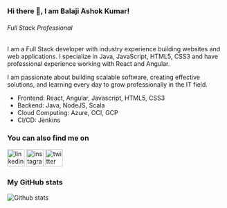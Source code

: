 ### Hi there 👋, I am Balaji Ashok Kumar!
###### *Full Stack Professional*

I am a Full Stack developer with industry experience building websites and web applications. I specialize in Java, JavaScript, HTML5, CSS3 and have professional experience working with React and Angular.

I am passionate about building scalable software, creating effective solutions, and learning every day to grow professionally in the IT field.

* Frontend: React, Angular, Javascript, HTML5, CSS3
* Backend: Java, NodeJS, Scala
* Cloud Computing: Azure, OCI, GCP
* CI/CD: Jenkins 


### You can also find me on
[<img src='https://cdn.jsdelivr.net/npm/simple-icons@3.0.1/icons/linkedin.svg' alt='linkedin' height='40'>](https://www.linkedin.com/in/balaji-ashok-kumar-72a30613/)  [<img src='https://cdn.jsdelivr.net/npm/simple-icons@3.0.1/icons/instagram.svg' alt='instagram' height='40'>](https://www.instagram.com/dynamicbalaji/)  [<img src='https://cdn.jsdelivr.net/npm/simple-icons@3.0.1/icons/twitter.svg' alt='twitter' height='40'>](https://twitter.com/@dynamicbalaji) 

### My GitHub stats
![Github stats](https://github-readme-stats.vercel.app/api?username=dynamicbalaji&show_icons=true)

<!--
**dynamicbalaji/dynamicbalaji** is a ✨ _special_ ✨ repository because its `README.md` (this file) appears on your GitHub profile.

Here are some ideas to get you started:

- 🔭 I’m currently working on ...
- 🌱 I’m currently learning ...
- 👯 I’m looking to collaborate on ...
- 🤔 I’m looking for help with ...
- 💬 Ask me about ...
- 📫 How to reach me: ...
- 😄 Pronouns: ...
- ⚡ Fun fact: ...
-->
